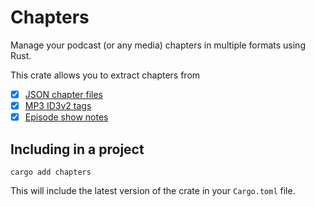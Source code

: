 # Chapters

Manage your podcast (or any media) chapters in multiple formats using Rust.

This crate allows you to extract chapters from

- [x] [JSON chapter files](crate::from_json)
- [x] [MP3 ID3v2 tags](crate::from_mp3_file)
- [x] [Episode show notes](crate::from_description)

## Including in a project

```
cargo add chapters
```

This will include the latest version of the crate in your `Cargo.toml` file.
